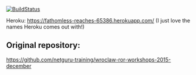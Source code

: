 [![BuildStatus](https://travis-ci.org/JustynaStebel/wroclaw-ror-workshops-2015-december.svg?branch=master)](https://travis-ci.org/JustynaStebel/wroclaw-ror-workshops-2015-december)

Heroku: https://fathomless-reaches-65386.herokuapp.com/
(I just love the names Heroku comes out with!)

Original repository:
--------------
https://github.com/netguru-training/wroclaw-ror-workshops-2015-december
